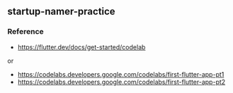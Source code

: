 ## startup-namer-practice
### Reference
- https://flutter.dev/docs/get-started/codelab

or
- https://codelabs.developers.google.com/codelabs/first-flutter-app-pt1
- https://codelabs.developers.google.com/codelabs/first-flutter-app-pt2
